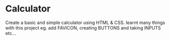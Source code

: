 # Calculator
Create a basic and simple calculator using HTML & CSS.
learnt many things with this project eg. add FAVICON, creating BUTTONS and taking INPUTS etc...
